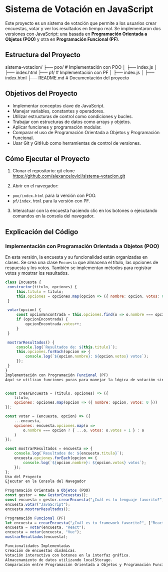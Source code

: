 # Sistema de Votación en JavaScript

Este proyecto es un sistema de votación que permite a los usuarios crear encuestas, votar y ver los resultados en tiempo real. Se implementaron dos versiones con JavaScript: una basada en **Programación Orientada a Objetos (POO)** y otra en **Programación Funcional (PF)**.

## Estructura del Proyecto

sistema-votacion/ ├── poo/ # Implementación con POO │ ├── index.js │ ├── index.html ├── pf/ # Implementación con PF │ ├── index.js │ ├── index.html ├── README.md # Documentación del proyecto



## Objetivos del Proyecto

- Implementar conceptos clave de JavaScript.
- Manejar variables, constantes y operadores.
- Utilizar estructuras de control como condiciones y bucles.
- Trabajar con estructuras de datos como arrays y objetos.
- Aplicar funciones y programación modular.
- Comparar el uso de Programación Orientada a Objetos y Programación Funcional.
- Usar Git y GitHub como herramientas de control de versiones.

## Cómo Ejecutar el Proyecto

1. Clonar el repositorio:
git clone https://github.com/alexancelovici/sistema-votacion.git



2. Abrir en el navegador:
- `poo/index.html` para la versión con POO.
- `pf/index.html` para la versión con PF.

3. Interactuar con la encuesta haciendo clic en los botones o ejecutando comandos en la consola del navegador.

## Explicación del Código

### Implementación con Programación Orientada a Objetos (POO)

En esta versión, la encuesta y su funcionalidad están organizadas en clases. Se crea una clase `Encuesta` que almacena el título, las opciones de respuesta y los votos. También se implementan métodos para registrar votos y mostrar los resultados.

```js
class Encuesta {
 constructor(titulo, opciones) {
     this.titulo = titulo;
     this.opciones = opciones.map(opcion => ({ nombre: opcion, votos: 0 }));
 }

 votar(opcion) {
     const opcionEncontrada = this.opciones.find(o => o.nombre === opcion);
     if (opcionEncontrada) {
         opcionEncontrada.votos++;
     }
 }

 mostrarResultados() {
     console.log(`Resultados de: ${this.titulo}`);
     this.opciones.forEach(opcion => {
         console.log(`${opcion.nombre}: ${opcion.votos} votos`);
     });
 }
}
Implementación con Programación Funcional (PF)
Aquí se utilizan funciones puras para manejar la lógica de votación sin modificar directamente los datos originales. Se definen funciones que permiten crear encuestas, registrar votos y mostrar los resultados.


const crearEncuesta = (titulo, opciones) => ({
    titulo,
    opciones: opciones.map(opcion => ({ nombre: opcion, votos: 0 }))
});

const votar = (encuesta, opcion) => ({
    ...encuesta,
    opciones: encuesta.opciones.map(o =>
        o.nombre === opcion ? { ...o, votos: o.votos + 1 } : o
    )
});

const mostrarResultados = encuesta => {
    console.log(`Resultados de: ${encuesta.titulo}`);
    encuesta.opciones.forEach(opcion => {
        console.log(`${opcion.nombre}: ${opcion.votos} votos`);
    });
};
Uso del Proyecto
Ejecutar en la Consola del Navegador

Programación Orientada a Objetos (POO)
const gestor = new GestorEncuestas();
const encuesta = gestor.crearEncuesta("¿Cuál es tu lenguaje favorito?", ["JavaScript", "Python", "Java"]);
encuesta.votar("JavaScript");
encuesta.mostrarResultados();

Programación Funcional (PF)
let encuesta = crearEncuesta("¿Cuál es tu framework favorito?", ["React", "Vue", "Angular"]);
encuesta = votar(encuesta, "React");
encuesta = votar(encuesta, "Vue");
mostrarResultados(encuesta);

Funcionalidades Implementadas
Creación de encuestas dinámicas.
Votación interactiva con botones en la interfaz gráfica.
Almacenamiento de datos utilizando localStorage.
Comparación entre Programación Orientada a Objetos y Programación Funcional.
